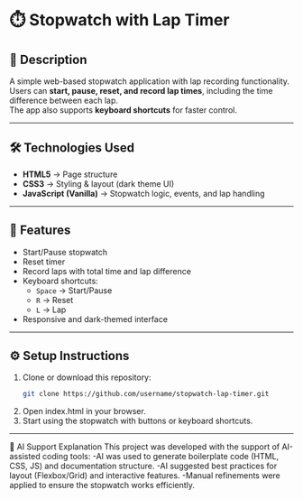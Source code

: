 # ⏱️ Stopwatch with Lap Timer

## 📖 Description
A simple web-based stopwatch application with lap recording functionality.  
Users can **start, pause, reset, and record lap times**, including the time difference between each lap.  
The app also supports **keyboard shortcuts** for faster control.

---

## 🛠️ Technologies Used
- **HTML5** → Page structure  
- **CSS3** → Styling & layout (dark theme UI)  
- **JavaScript (Vanilla)** → Stopwatch logic, events, and lap handling  

---

## 🚀 Features
- Start/Pause stopwatch  
- Reset timer  
- Record laps with total time and lap difference  
- Keyboard shortcuts:
  - `Space` → Start/Pause  
  - `R` → Reset  
  - `L` → Lap  
- Responsive and dark-themed interface  

---

## ⚙️ Setup Instructions
1. Clone or download this repository:
   ```bash
   git clone https://github.com/username/stopwatch-lap-timer.git
2. Open index.html in your browser.
3. Start using the stopwatch with buttons or keyboard shortcuts.

---

🤖 AI Support Explanation
This project was developed with the support of AI-assisted coding tools:
-AI was used to generate boilerplate code (HTML, CSS, JS) and documentation structure.
-AI suggested best practices for layout (Flexbox/Grid) and interactive features.
-Manual refinements were applied to ensure the stopwatch works efficiently.